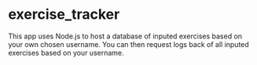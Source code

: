 # exercise_tracker

This app uses Node.js to host a database of inputed exercises based on your own chosen username. You can then request logs back of all inputed exercises based on your username.
